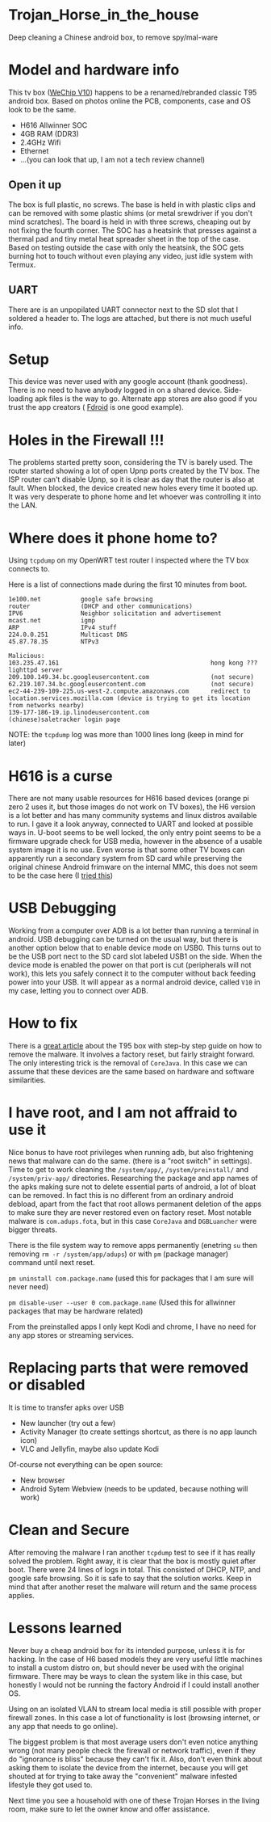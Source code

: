 # Trojan_Horse_in_the_house

Deep cleaning a Chinese android box, to remove spy/mal-ware

# Model and hardware info

This tv box ([WeChip V10](http://www.wechipbox.com/wechip-v10-android-10-allwinner-h616-quad-core-6k-smart-tv-box-p-613.html)) happens to be a renamed/rebranded classic T95 android box. Based on photos online the PCB, components, case and OS look to be the same.

- H616 Allwinner SOC
- 4GB RAM (DDR3)
- 2.4GHz Wifi
- Ethernet
- ...(you can look that up, I am not a tech review channel)

## Open it up

The box is full plastic, no screws. The base is held in with plastic clips and can be removed with some plastic shims (or metal srewdriver if you don't mind scratches). The board is held in with three screws, cheaping out by not fixing the fourth corner. The SOC has a heatsink that presses against a thermal pad and tiny metal heat spreader sheet in the top of the case. Based on testing outside the case with only the heatsink, the SOC gets burning hot to touch without even playing any video, just idle system with Termux.

## UART

There are is an unpopilated UART connector next to the SD slot that I soldered a header to. The logs are attached, but there is not much useful info.

# Setup

This device was never used with any google account (thank goodness). There is no need to have anybody logged in on a shared device. Side-loading apk files is the way to go. Alternate app stores are also good if you trust the app creators ( [Fdroid](f-droid.org) is one good example).

# Holes in the Firewall !!!

The problems started pretty soon, considering the TV is barely used. The router started showing a lot of open Upnp ports created by the TV box. The ISP router can't disable Upnp, so it is clear as day that the router is also at fault. When blocked, the device created new holes every time it booted up. It was very desperate to phone home and let whoever was controlling it into the LAN.

# Where does it phone home to?

Using `tcpdump` on my OpenWRT test router I inspected where the TV box connects to.

Here is a list of connections made during the first 10 minutes from boot.
```
1e100.net           google safe browsing
router              (DHCP and other communications)
IPV6                Neighbor solicitation and advertisement
mcast.net           igmp
ARP                 IPv4 stuff
224.0.0.251         Multicast DNS
45.87.78.35         NTPv3

Malicious:
103.235.47.161                                          hong kong ??? lighttpd server
209.100.149.34.bc.googleusercontent.com                 (not secure)
62.219.107.34.bc.googleusercontent.com                  (not secure)
ec2-44-239-109-225.us-west-2.compute.amazonaws.com      redirect to location.services.mozilla.com (device is trying to get its location from networks nearby)
139-177-186-19.ip.linodeusercontent.com                 (chinese)saletracker login page

```

NOTE: the `tcpdump` log was more than 1000 lines long (keep in mind for later)

# H616 is a curse

There are not many usable resources for H616 based devices (orange pi zero 2 uses it, but those images do not work on TV boxes), the H6 version is a lot better and has many community systems and linux distros available to run. I gave it a look anyway, connected to UART and looked at possible ways in. U-boot seems to be well locked, the only entry point seems to be a firmware upgrade check for USB media, however in the absence of a usable system image it is no use. Even worse is that some other TV boxes can apparently run a secondary system from SD card while preserving the original chinese Android frimware on the internal MMC, this does not seem to be the case here (I [tried this](https://forum.armbian.com/topic/26813-here-is-some-hopes-for-h616-tv-box/))

# USB Debugging

Working from a computer over ADB is a lot better than running a terminal in android. USB debugging can be turned on the usual way, but there is another option below that to enable device mode on USB0. This turns out to be the USB port nect to the SD card slot labeled USB1 on the side. When the device mode is enabled the power on that port is cut (peripherals will not work), this lets you safely connect it to the computer without back feeding power into your USB. It will appear as a normal android device, called `V10` in my case, letting you to connect over ADB.

# How to fix

There is a [great article](https://www.malwarebytes.com/blog/news/2023/01/preinstalled-malware-infested-t95-tv-box-from-amazon) about the T95 box with step-by step guide on how to remove the malware. It involves a factory reset, but fairly straight forward. The only interesting trick is the removal of `CoreJava`. In this case we can assume that these devices are the same based on hardware and software similarities.

# I have root, and I am not affraid to use it

Nice bonus to have root privileges when running adb, but also frightening news that malware can do the same. (there is a "root switch" in settings). Time to get to work cleaning the `/system/app/`, `/system/preinstall/` and `/system/priv-app/` directories. Researching the package and app names of the apks making sure not to delete essential parts of android, a lot of bloat can be removed. In fact this is no different from an ordinary android debload, apart from the fact that root allows permanent deletion of the apps to make sure they are never restored even on factory reset. Most notable malware is `com.adups.fota`, but in this case `CoreJava` and `DGBLuancher` were bigger threats.

There is the file system way to remove apps permanently (enetring `su` then removing `rm -r /system/app/adups`) or with `pm` (package manager) command until next reset.

`pm uninstall com.package.name` (used this for packages that I am sure will never need)

`pm disable-user --user 0 com.package.name` (Used this for allwinner packages that may be hardware related)

From the preinstalled apps I only kept Kodi and chrome, I have no need for any app stores or streaming services.

# Replacing parts that were removed or disabled

It is time to transfer apks over USB
- New launcher (try out a few)
- Activity Manager (to create settings shortcut, as there is no app launch icon)
- VLC and Jellyfin, maybe also update Kodi

Of-course not everything can be open source:
- New browser
- Android Sytem Webview (needs to be updated, because nothing will work)

# Clean and Secure

After removing the malware I ran another `tcpdump` test to see if it has really solved the problem. Right away, it is clear that the box is mostly quiet after boot. There were 24 lines of logs in total. This consisted of DHCP, NTP, and google safe browsing. So it is safe to say that the solution works. Keep in mind that after another reset the malware will return and the same process applies.

# Lessons learned

Never buy a cheap android box for its intended purpose, unless it is for hacking. In the case of H6 based models they are very useful little machines to install a custom distro on, but should never be used with the original firmware. There may be ways to clean the system like in this case, but honestly I would not be running the factory Android if I could install another OS.

Using on an isolated VLAN to stream local media is still possible with proper firewall zones. In this case a lot of functionality is lost (browsing internet, or any app that needs to go online).

The biggest problem is that most average users don't even notice anything wrong (not many people check the firewall or network traffic), even if they do "ignorance is bliss" because they can't fix it. Also, don't even think about asking them to isolate the device from the internet, because you will get shouted at for trying to take away the "convenient" malware infested lifestyle they got used to.

Next time you see a household with one of these Trojan Horses in the living room, make sure to let the owner know and offer assistance.
